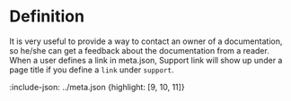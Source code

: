 # Definition

It is very useful to provide a way to contact an owner of a documentation, so he/she can get a feedback about the documentation from a reader. When a user defines a link in meta.json, Support link will show up under a page title if you define a `link` under `support`. 

:include-json: ../meta.json {highlight: [9, 10, 11]}
